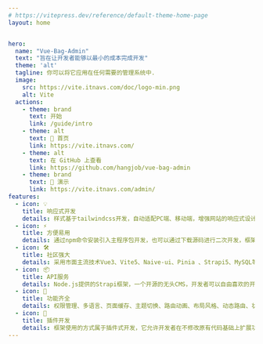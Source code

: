 ```yaml
---
# https://vitepress.dev/reference/default-theme-home-page
layout: home


hero:
  name: "Vue-Bag-Admin"
  text: "旨在让开发者能够以最小的成本完成开发"
  theme: 'alt'
  tagline: 你可以将它应用在任何需要的管理系统中.
  image:
    src: https://vite.itnavs.com/doc/logo-min.png
    alt: Vite
  actions:
    - theme: brand
      text: 开始
      link: /guide/intro
    - theme: alt
      text: 🤗 首页
      link: https://vite.itnavs.com/
    - theme: alt
      text: 在 GitHub 上查看
      link: https://github.com/hangjob/vue-bag-admin
    - theme: brand
      text: 🎉 演示
      link: https://vite.itnavs.com/admin/
features:
  - icon: 💡
    title: 响应式开发
    details: 样式基于tailwindcss开发，自动适配PC端、移动端，增强网站的响应式设计，提高网站的可用性，提供多种不同风格的皮肤，页面美观，减少开发成本和维护工作
  - icon: ⚡️
    title: 方便易用
    details: 通过npm命令安装引入主程序包开发，也可以通过下载源码进行二次开发，框架(packages)和应用(app)分开，即可以减少项目之间的耦合，也能提升项目扩展性
  - icon: 🛠️
    title: 社区强大
    details: 采用市面主流技术Vue3、Vite5、Naive-ui、Pinia 、Strapi5、MySQL等等，不用担心自己业务所受框架有限的瓶颈， 完全免费，且可商用
  - icon: 📦
    title: API服务
    details: Node.js提供的Strapi框架，一个开源的无头CMS，开发者可以自由喜欢的开发工具和框架，自由定义定制API，并可使用GraphQL作为API的查询语言，颗粒度权限拦截和认证
  - icon: 🔩
    title: 功能齐全
    details: 权限管理、多语言、页面缓存、主题切换、路由动画、布局风格、动态路由、状态管理、微前端，请求封装等等，旨在让开发者能够以最小的成本开发中后台系统，降低开发量
  - icon: 🔑
    title: 插件开发
    details: 框架使用的方式属于插件式开发，它允许开发者在不修改原有代码基础上扩展功能、增加新的处理逻辑，使得应用更加模块化和易于维护。这种模式特别适用于那些需要高度可扩展性和可定制性的应用程序
---
```



